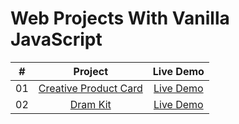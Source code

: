 # Web Projects With Vanilla JavaScript

|  #  |                                                  Project                                                  |   Live Demo   |
| :-: | :-------------------------------------------------------------------------------------------------------: | :-----------: |
| 01  | [Creative Product Card](https://github.com/hbshifat/vanilla-javascript-projects/tree/master/product-card) | [Live Demo]() |
| 02  |         [Dram Kit](https://github.com/hbshifat/vanilla-javascript-projects/tree/master/dram-kit)          | [Live Demo]() |
